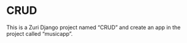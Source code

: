 # CRUD
This is a Zuri Django project named “CRUD” and create an app in the project called “musicapp”.
